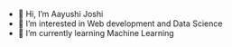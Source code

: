 - 👋 Hi, I’m Aayushi Joshi
- 👀 I’m interested in Web development and Data Science
- 🌱 I’m currently learning Machine Learning

<!---
ashi-jo/ashi-jo is a ✨ special ✨ repository because its `README.md` (this file) appears on your GitHub profile.
You can click the Preview link to take a look at your changes.
--->
